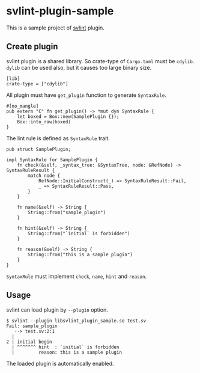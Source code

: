 # svlint-plugin-sample

This is a sample project of [svlint](https://github.com/dalance/svlint) plugin.

## Create plugin

svlint plugin is a shared library. So crate-type of `Cargo.toml` must be `cdylib`.
`dylib` can be used also, but it causes too large binary size.

```
[lib]
crate-type = ["cdylib"]
```

All plugin must have `get_plugin` function to generate `SyntaxRule`.

```
#[no_mangle]
pub extern "C" fn get_plugin() -> *mut dyn SyntaxRule {
    let boxed = Box::new(SamplePlugin {});
    Box::into_raw(boxed)
}
```

The lint rule is defined as `SyntaxRule` trait.

```
pub struct SamplePlugin;

impl SyntaxRule for SamplePlugin {
    fn check(&self, _syntax_tree: &SyntaxTree, node: &RefNode) -> SyntaxRuleResult {
        match node {
            RefNode::InitialConstruct(_) => SyntaxRuleResult::Fail,
            _ => SyntaxRuleResult::Pass,
        }
    }

    fn name(&self) -> String {
        String::from("sample_plugin")
    }

    fn hint(&self) -> String {
        String::from("`initial` is forbidden")
    }

    fn reason(&self) -> String {
        String::from("this is a sample plugin")
    }
}
```

`SyntaxRule` must implement `check`, `name`, `hint` and `reason`.

## Usage

svlint can load plugin by `--plugin` option.

```
$ svlint --plugin libsvlint_plugin_sample.so test.sv
Fail: sample_plugin
   --> test.sv:2:1
  |
2 | initial begin
  | ^^^^^^^ hint  : `initial` is forbidden
  |         reason: this is a sample plugin
```

The loaded plugin is automatically enabled.
